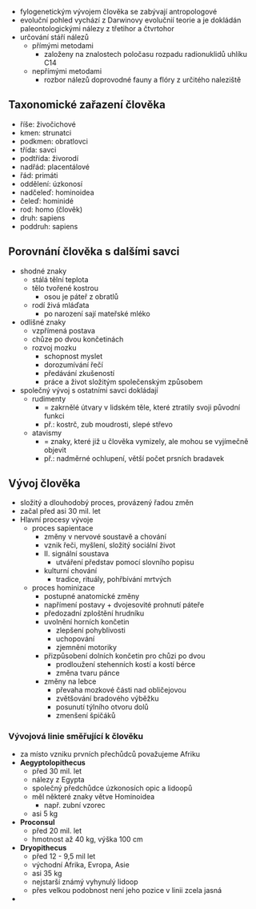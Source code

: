 - fylogenetickým vývojem člověka se zabývají antropologové
- evoluční pohled vychází z Darwinovy evolučnií teorie a je dokládán paleontologickými nálezy z třetihor a čtvrtohor
- určování stáří nálezů
	- přímými metodami
		- založeny na znalostech poločasu rozpadu radionuklidů uhlíku C14
	- nepřímými metodami
		- rozbor nálezů doprovodné fauny a flóry z určitého naleziště
## Taxonomické zařazení člověka
- říše: živočichové
- kmen: strunatci
- podkmen: obratlovci
- třída: savci
- podtřída: živorodí
- nadřád: placentálové
- řád: primáti
- oddělení: úzkonosí
- nadčeleď: hominoidea
- čeleď: hominidé
- rod: homo (člověk)
- druh: sapiens
- poddruh: sapiens
## Porovnání člověka s dalšími savci
- shodné znaky
	- stálá tělní teplota
	- tělo tvořené kostrou
		- osou je páteř z obratlů
	- rodí živá mláďata
		- po narození sají mateřské mléko
- odlišné znaky
	- vzpřímená postava
	- chůze po dvou končetinách
	- rozvoj mozku
		- schopnost myslet
		- dorozumívání řečí
		- předávání zkušeností
		- práce a život složitým společenským způsobem
- společný vývoj s ostatními savci dokládají
	- rudimenty
		- = zakrnělé útvary v lidském těle, které ztratily svoji původní funkci
		- př.: kostrč, zub moudrosti, slepé střevo
	- atavismy
		- = znaky, které již u člověka vymizely, ale mohou se vyjímečně objevit
		- př.: nadměrné ochlupení, větší počet prsních bradavek
## Vývoj člověka
- složitý a dlouhodobý proces, provázený řadou změn
- začal před asi 30 mil. let
- Hlavní procesy vývoje
	- proces sapientace
		- změny v nervové soustavě a chování
		- vznik řeči, myšlení, složitý sociální život
		- II. signální soustava
			- utváření představ pomocí slovního popisu
		- kulturní chování
			- tradice, rituály, pohřbívání mrtvých
	- proces hominizace
		- postupné anatomické změny
		- napřímení postavy + dvojesovité prohnutí páteře
		- předozadní zploštění hrudníku
		- uvolnění horních končetin
			- zlepšení pohyblivosti
			- uchopování
			- zjemnění motoriky
		- přizpůsobení dolních končetin pro chůzi po dvou
			- prodloužení stehenních kostí a kostí bérce
			- změna tvaru pánce
		- změny na lebce
			- převaha mozkové části nad obličejovou
			- zvětšování bradového výběžku
			- posunutí týlního otvoru dolů
			- zmenšení špičáků
### Vývojová linie směřující k člověku
- za místo vzniku prvních přechůdců považujeme Afriku
- **Aegyptolopithecus**
	- před 30 mil. let
	- nálezy z Egypta
	- společný předchůdce úzkonosích opic a lidoopů
	- měl některé znaky větve Hominoidea
		- např. zubní vzorec
	- asi 5 kg
- **Proconsul**
	- před 20 mil. let
	- hmotnost až 40 kg, výška 100 cm
- **Dryopithecus**
	- před 12 - 9,5 mil let
	- východní Afrika, Evropa, Asie
	- asi 35 kg
	- nejstarší známý vyhynulý lidoop
	- přes velkou podobnost není jeho pozice v linii zcela jasná
- 